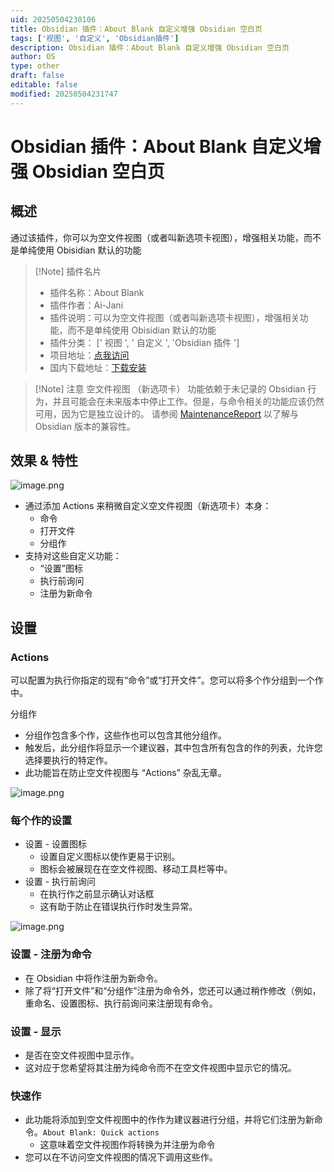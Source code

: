 ```yaml
---
uid: 20250504230106
title: Obsidian 插件：About Blank 自定义增强 Obsidian 空白页
tags: ['视图', '自定义', 'Obsidian插件']
description: Obsidian 插件：About Blank 自定义增强 Obsidian 空白页
author: OS
type: other
draft: false
editable: false
modified: 20250504231747
---
```


# Obsidian 插件：About Blank 自定义增强 Obsidian 空白页

## 概述

通过该插件，你可以为空文件视图（或者叫新选项卡视图），增强相关功能，而不是单纯使用 Obisidian 默认的功能

> [!Note] 插件名片
> - 插件名称：About Blank
> - 插件作者：Ai-Jani
> - 插件说明：可以为空文件视图（或者叫新选项卡视图），增强相关功能，而不是单纯使用 Obisidian 默认的功能
> - 插件分类： [' 视图 ', ' 自定义 ', 'Obsidian 插件 ']
> - 项目地址：[点我访问](https://github.com/Ai-Jani/about-blank)
> - 国内下载地址：[下载安装](<https://pkmer.cn/products/plugin/pluginMarket/?about-blank>)

> [!Note] 注意
> 空文件视图 （新选项卡） 功能依赖于未记录的 Obsidian 行为，并且可能会在未来版本中停止工作。但是，与命令相关的功能应该仍然可用，因为它是独立设计的。
> 请参阅 [MaintenanceReport](https://github.com/Ai-Jani/about-blank/blob/main/docs/MaintenanceReport.md) 以了解与 Obsidian 版本的兼容性。

## 效果 & 特性

![image.png](https://cdn.pkmer.cn/images/20250504230529.png!pkmer)

- 通过添加 Actions 来稍微自定义空文件视图（新选项卡）本身：
	- 命令
	- 打开文件
	- 分组作
- 支持对这些自定义功能：
	- “设置”图标
	- 执行前询问
	- 注册为新命令

## 设置

### Actions

可以配置为执行你指定的现有“命令”或“打开文件”。您可以将多个作分组到一个作中。

分组作

- 分组作包含多个作，这些作也可以包含其他分组作。
- 触发后，此分组作将显示一个建议器，其中包含所有包含的作的列表，允许您选择要执行的特定作。
- 此功能旨在防止空文件视图与 “Actions” 杂乱无章。

![image.png](https://cdn.pkmer.cn/images/20250504230647.png!pkmer)

### 每个作的设置

- 设置 - 设置图标
	- 设置自定义图标以使作更易于识别。
	- 图标会被展现在在空文件视图、移动工具栏等中。
- 设置 - 执行前询问
	- 在执行作之前显示确认对话框
	- 这有助于防止在错误执行作时发生异常。

![image.png](https://cdn.pkmer.cn/images/20250504230824.png!pkmer)

### 设置 - 注册为命令

- 在 Obsidian 中将作注册为新命令。
- 除了将“打开文件”和“分组作”注册为命令外，您还可以通过稍作修改（例如，重命名、设置图标、执行前询问来注册现有命令。

### 设置 - 显示

- 是否在空文件视图中显示作。
- 这对应于您希望将其注册为纯命令而不在空文件视图中显示它的情况。

### 快速作

- 此功能将添加到空文件视图中的作作为建议器进行分组，并将它们注册为新命令。`About Blank: Quick actions`
    - 这意味着空文件视图作将转换为并注册为命令
- 您可以在不访问空文件视图的情况下调用这些作。